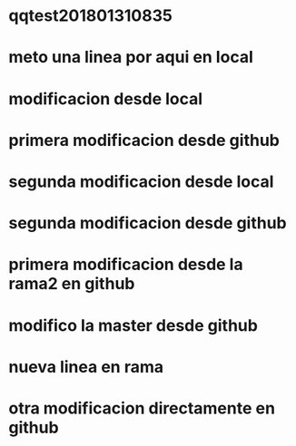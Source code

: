 # qqtest201801310835
# meto una linea por aqui en local
# modificacion desde local
# primera modificacion desde github
# segunda modificacion desde local
# segunda modificacion desde github
# primera modificacion desde la rama2 en github
# modifico la master desde github
# nueva linea en rama
# otra modificacion directamente en github
